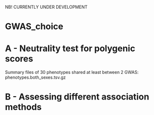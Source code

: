 NB! CURRENTLY UNDER DEVELOPMENT 

# GWAS_choice
# A - Neutrality test for polygenic scores

Summary files of 30 phenotypes shared at least between 2 GWAS: phenotypes.both_sexes.tsv.gz

# B - Assessing different association methods


